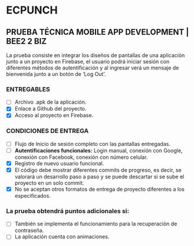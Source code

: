 # ECPUNCH

## PRUEBA TÉCNICA MOBILE APP DEVELOPMENT | BEE2 2 BIZ

La prueba consiste en integrar los diseños de pantallas de una aplicación junto a un proyecto en Firebase, el usuario podrá iniciar sesión con diferentes métodos de autentificación y al ingresar verá un mensaje de bienvenida junto a un botón de ‘Log Out’.

### ENTREGABLES

 - [ ] Archivo .apk de la aplicación. 
 - [x] Enlace a Github del proyecto.
 - [x] Acceso al proyecto en Firebase.

### CONDICIONES DE ENTREGA

 - [ ] Flujo de Inicio de sesión completo con las pantallas entregadas.
 - [ ] **Autentificaciones funcionales:** Login manual, conexión con Google, conexión con Facebook, conexión con número celular.
 - [x] Registro de nuevo usuario funcional.
 - [x] El código debe mostrar diferentes commits de progreso, es decir, se valorará un desarrollo paso a paso y se puede descartar si se sube el proyecto en un solo commit.
 - [x] No se aceptan otros formatos de entrega de proyecto diferentes a los especificados.

### La prueba obtendrá puntos adicionales si:

 - [ ] También se implementa el funcionamiento para la recuperación de contraseña.
 - [ ] La aplicación cuenta con animaciones.
